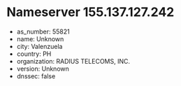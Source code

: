 # Nameserver 155.137.127.242

* as_number: 55821
* name: Unknown
* city: Valenzuela
* country: PH
* organization: RADIUS TELECOMS, INC.
* version: Unknown
* dnssec: false
